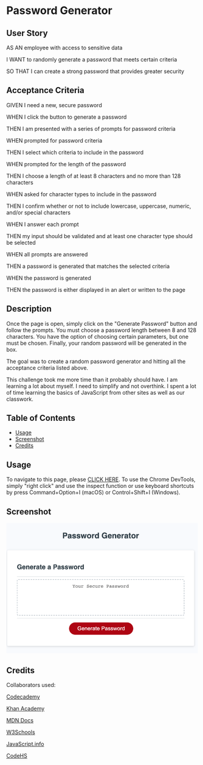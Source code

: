 # Password Generator 

## User Story
AS AN employee with access to sensitive data

I WANT to randomly generate a password that meets certain criteria

SO THAT I can create a strong password that provides greater security

## Acceptance Criteria
GIVEN I need a new, secure password

WHEN I click the button to generate a password

THEN I am presented with a series of prompts for password criteria

WHEN prompted for password criteria

THEN I select which criteria to include in the password

WHEN prompted for the length of the password

THEN I choose a length of at least 8 characters and no more than 128 characters

WHEN asked for character types to include in the password

THEN I confirm whether or not to include lowercase, uppercase, numeric, and/or special characters

WHEN I answer each prompt

THEN my input should be validated and at least one character type should be selected

WHEN all prompts are answered

THEN a password is generated that matches the selected criteria

WHEN the password is generated

THEN the password is either displayed in an alert or written to the page

## Description

Once the page is open, simply click on the "Generate Password" button and follow the prompts.  You must choose a password length between 8 and 128 characters.  You have the option of choosing certain parameters, but one must be chosen.  Finally, your random password will be generated in the box.

The goal was to create a random password generator and hitting all the acceptance criteria listed above. 

This challenge took me more time than it probably should have.  I am learning a lot about myself.  I need to simplify and not overthink. I spent a lot of time learning the basics of JavaScript from other sites as well as our classwork.

## Table of Contents 

- [Usage](#usage)
- [Screenshot](#screenshot)
- [Credits](#credits)

## Usage

To navigate to this page, please [CLICK HERE]().  To use the Chrome DevTools, simply "right click" and use the inspect function or use keyboard shortcuts by press Command+Option+I (macOS) or Control+Shift+I (Windows).
  
## Screenshot

![](Develop/password-generator-ss.png)

## Credits

Collaborators used:

[Codecademy](https://www.codecademy.com/learn)

[Khan Academy](https://www.khanacademy.org/)

[MDN Docs](https://developer.mozilla.org/en-US/)

[W3Schools](https://www.w3schools.com/js/default.asp)

[JavaScript.info](https://javascript.info/)

[CodeHS](https://codehs.com/)


